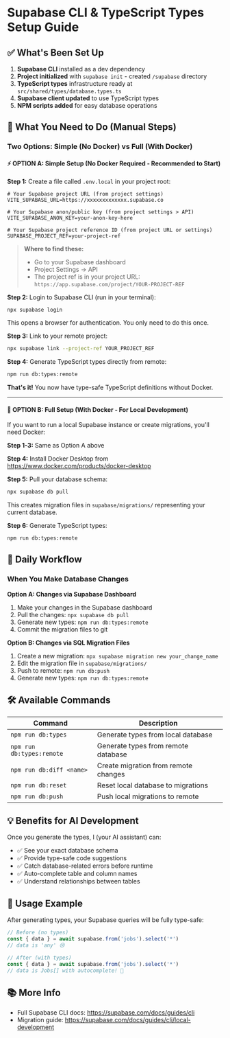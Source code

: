 # Supabase CLI & TypeScript Types Setup Guide

## ✅ What's Been Set Up

1. **Supabase CLI** installed as a dev dependency
2. **Project initialized** with `supabase init` - created `/supabase` directory
3. **TypeScript types** infrastructure ready at `src/shared/types/database.types.ts`
4. **Supabase client updated** to use TypeScript types
5. **NPM scripts added** for easy database operations

## 🎯 What You Need to Do (Manual Steps)

### Two Options: Simple (No Docker) vs Full (With Docker)

#### ⚡ OPTION A: Simple Setup (No Docker Required - Recommended to Start)

**Step 1:** Create a file called `.env.local` in your project root:

```env
# Your Supabase project URL (from project settings)
VITE_SUPABASE_URL=https://xxxxxxxxxxxxx.supabase.co

# Your Supabase anon/public key (from project settings > API)
VITE_SUPABASE_ANON_KEY=your-anon-key-here

# Your Supabase project reference ID (from project URL or settings)
SUPABASE_PROJECT_REF=your-project-ref
```

> **Where to find these:**
> - Go to your Supabase dashboard
> - Project Settings → API
> - The project ref is in your project URL: `https://app.supabase.com/project/YOUR-PROJECT-REF`

**Step 2:** Login to Supabase CLI (run in your terminal):

```bash
npx supabase login
```

This opens a browser for authentication. You only need to do this once.

**Step 3:** Link to your remote project:

```bash
npx supabase link --project-ref YOUR_PROJECT_REF
```

**Step 4:** Generate TypeScript types directly from remote:

```bash
npm run db:types:remote
```

**That's it!** You now have type-safe TypeScript definitions without Docker.

---

#### 🐳 OPTION B: Full Setup (With Docker - For Local Development)

If you want to run a local Supabase instance or create migrations, you'll need Docker:

**Step 1-3:** Same as Option A above

**Step 4:** Install Docker Desktop from https://www.docker.com/products/docker-desktop

**Step 5:** Pull your database schema:

```bash
npx supabase db pull
```

This creates migration files in `supabase/migrations/` representing your current database.

**Step 6:** Generate TypeScript types:

```bash
npm run db:types:remote
```

## 📝 Daily Workflow

### When You Make Database Changes

**Option A: Changes via Supabase Dashboard**
1. Make your changes in the Supabase dashboard
2. Pull the changes: `npx supabase db pull`
3. Generate new types: `npm run db:types:remote`
4. Commit the migration files to git

**Option B: Changes via SQL Migration Files**
1. Create a new migration: `npx supabase migration new your_change_name`
2. Edit the migration file in `supabase/migrations/`
3. Push to remote: `npm run db:push`
4. Generate new types: `npm run db:types:remote`

## 🛠️ Available Commands

| Command | Description |
|---------|-------------|
| `npm run db:types` | Generate types from local database |
| `npm run db:types:remote` | Generate types from remote database |
| `npm run db:diff <name>` | Create migration from remote changes |
| `npm run db:reset` | Reset local database to migrations |
| `npm run db:push` | Push local migrations to remote |

## 💡 Benefits for AI Development

Once you generate the types, I (your AI assistant) can:
- ✅ See your exact database schema
- ✅ Provide type-safe code suggestions
- ✅ Catch database-related errors before runtime
- ✅ Auto-complete table and column names
- ✅ Understand relationships between tables

## 🎉 Usage Example

After generating types, your Supabase queries will be fully type-safe:

```typescript
// Before (no types)
const { data } = await supabase.from('jobs').select('*')
// data is 'any' 😢

// After (with types)
const { data } = await supabase.from('jobs').select('*')
// data is Jobs[] with autocomplete! 🎉
```

## 📚 More Info

- Full Supabase CLI docs: https://supabase.com/docs/guides/cli
- Migration guide: https://supabase.com/docs/guides/cli/local-development

